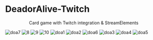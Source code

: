 # DeadorAlive-Twitch
<p align="center">
Card game with Twitch integration & StreamElements
</p>

![doa7](https://github.com/JanosM99/DeadorAlive-Twitch/assets/82179486/78f7d7f1-f0aa-4745-9f92-a5a77969e485)
![8](https://github.com/JanosM99/DeadorAlive-Twitch/assets/82179486/f8ae8a70-16ad-4215-a9a3-6fdde9291aae)
![9](https://github.com/JanosM99/DeadorAlive-Twitch/assets/82179486/fb52a438-588d-4cf9-b9da-94b1c2b18959)
![10](https://github.com/JanosM99/DeadorAlive-Twitch/assets/82179486/fe2028ca-adf1-4600-97db-baca07cc972b)
![doa1](https://user-images.githubusercontent.com/82179486/230606441-a47d43f7-2e63-415e-87e0-518de7b5c99e.png)
![doa2](https://user-images.githubusercontent.com/82179486/230606567-705ab91b-8e46-4411-ab05-d50c66398e48.png)
![doa6](https://user-images.githubusercontent.com/82179486/230606448-4f0c4ca0-36bc-40ad-94aa-970cb31c0169.png)
![doa3](https://user-images.githubusercontent.com/82179486/230606454-1738827d-ca60-42d0-ad1d-521167d2bc05.png)
![doa4](https://user-images.githubusercontent.com/82179486/230606461-ec21fab5-af39-444c-a78f-d1e1ffd4cfb3.png)
![doa5](https://user-images.githubusercontent.com/82179486/230606466-b55ccde7-eda1-4d89-91eb-0b055cda1bda.png)
